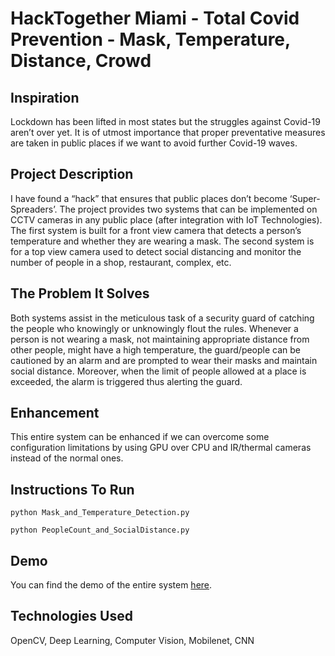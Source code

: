 # HackTogether Miami - Total Covid Prevention - Mask, Temperature, Distance, Crowd
## Inspiration
Lockdown has been lifted in most states but the struggles against Covid-19 aren’t over yet. It is of utmost importance that proper preventative measures are taken in public places if we want to avoid further Covid-19 waves.
## Project Description
I have found a “hack” that ensures that public places don’t become ‘Super-Spreaders’. The project provides two systems that can be implemented on CCTV cameras in any public place (after integration with IoT Technologies). The first system is built for a front view camera that detects a person’s temperature and whether they are wearing a mask. The second system is for a top view camera used to detect social distancing and monitor the number of people in a shop, restaurant, complex, etc.
## The Problem It Solves
Both systems assist in the meticulous task of a security guard of catching the people who knowingly or unknowingly flout the rules. Whenever a person is not wearing a mask, not maintaining appropriate distance from other people, might have a high temperature, the guard/people can be cautioned by an alarm and are prompted to wear their masks and maintain social distance. Moreover, when the limit of people allowed at a place is exceeded, the alarm is triggered thus alerting the guard.
## Enhancement
This entire system can be enhanced if we can overcome some configuration limitations by using GPU over CPU and IR/thermal cameras instead of the normal ones.
## Instructions To Run
```
python Mask_and_Temperature_Detection.py
```
```
python PeopleCount_and_SocialDistance.py
```
## Demo
You can find the demo of the entire system <a href="https://youtu.be/kzobayXzAaQ">here</a>.
## Technologies Used 
OpenCV, Deep Learning, Computer Vision, Mobilenet, CNN
